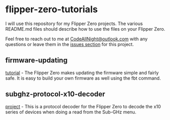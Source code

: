 # flipper-zero-tutorials
I will use this repository for my Flipper Zero projects.  The various README.md files should describe how to use the files on your Flipper Zero.

Feel free to reach out to me at CodeAllNight@outlook.com with any questions or leave them in the [issues section](https://github.com/jamisonderek/flipper-zero-tutorials/issues) for this project.


## firmware-updating
[tutorial](./firmware/updating/README.md) - The Flipper Zero makes updating the firmware simple and fairly safe.  It is easy to build your own firmware as well using the fbt command.

## subghz-protocol-x10-decoder
[project](./subghz/protocols/x10/README.md) - This is a protocol decoder for the Flipper Zero to decode the x10 series of devices when doing a read from the Sub-GHz menu.
